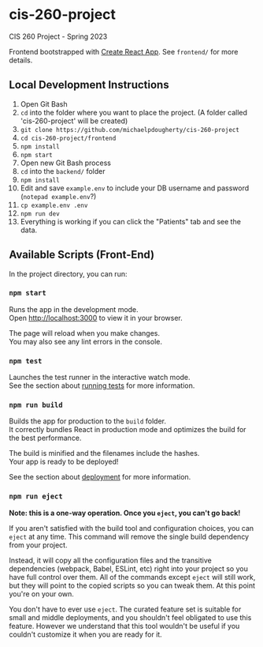 # cis-260-project
CIS 260 Project - Spring 2023

Frontend bootstrapped with [Create React App](https://github.com/facebook/create-react-app).
See `frontend/` for more details.

## Local Development Instructions

1. Open Git Bash
2. `cd` into the folder where you want to place the project. (A folder called 'cis-260-project' will be created)
3. `git clone https://github.com/michaelpdougherty/cis-260-project` 
3. `cd cis-260-project/frontend`
3. `npm install`
4. `npm start`
5. Open new Git Bash process
6. `cd` into the `backend/` folder
7. `npm install`
8. Edit and save `example.env` to include your DB username and password (`notepad example.env`?)
9. `cp example.env .env`
10. `npm run dev`
11. Everything is working if you can click the "Patients" tab and see the data.

## Available Scripts (Front-End)

In the project directory, you can run:

### `npm start`

Runs the app in the development mode.\
Open [http://localhost:3000](http://localhost:3000) to view it in your browser.

The page will reload when you make changes.\
You may also see any lint errors in the console.

### `npm test`

Launches the test runner in the interactive watch mode.\
See the section about [running tests](https://facebook.github.io/create-react-app/docs/running-tests) for more information.

### `npm run build`

Builds the app for production to the `build` folder.\
It correctly bundles React in production mode and optimizes the build for the best performance.

The build is minified and the filenames include the hashes.\
Your app is ready to be deployed!

See the section about [deployment](https://facebook.github.io/create-react-app/docs/deployment) for more information.

### `npm run eject`

**Note: this is a one-way operation. Once you `eject`, you can't go back!**

If you aren't satisfied with the build tool and configuration choices, you can `eject` at any time. This command will remove the single build dependency from your project.

Instead, it will copy all the configuration files and the transitive dependencies (webpack, Babel, ESLint, etc) right into your project so you have full control over them. All of the commands except `eject` will still work, but they will point to the copied scripts so you can tweak them. At this point you're on your own.

You don't have to ever use `eject`. The curated feature set is suitable for small and middle deployments, and you shouldn't feel obligated to use this feature. However we understand that this tool wouldn't be useful if you couldn't customize it when you are ready for it.

